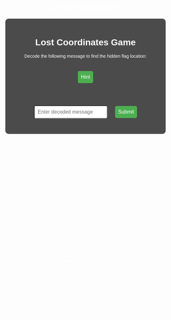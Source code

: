 # Lost-coordinates-
<!DOCTYPE html>
<html lang="en">
<head>
    <meta charset="UTF-8">
    <meta name="viewport" content="width=device-width, initial-scale=1.0">
    <title>Lost Coordinates Game</title>
    <link rel="stylesheet" href="styles.css">
    <style>
        body {
            font-family: Arial, sans-serif;
            text-align: center;
            background: url('event.png.webp') no-repeat center center fixed;
            background-size: cover;
            color: white;
            padding: 20px;
        }
        .container {
            max-width: 600px;
            margin: auto;
            background: rgba(0, 0, 0, 0.7);
            padding: 20px;
            border-radius: 10px;
        }
        .game-container {
            margin-top: 50px;
        }
        input, button {
            padding: 10px;
            margin: 10px;
            font-size: 16px;
            border-radius: 5px;
        }
        button {
            background-color: #4CAF50;
            color: white;
            border: none;
            cursor: pointer;
        }
        button:hover {
            background-color: #45a049;
        }
        #result {
            font-size: 18px;
            font-weight: bold;
            margin-top: 15px;
        }
    </style>
</head>
<body>
    <div class="container">
        <h1>Lost Coordinates Game</h1>
        <p>Decode the following message to find the hidden flag location:</p>
        <h2 id="encoded-message"></h2>
        <button onclick="showHint()">Hint</button>
        <p id="hint"></p>
        <div class="game-container">
            <input type="text" id="user-input" placeholder="Enter decoded message">
            <button onclick="checkAnswer()">Submit</button>
            <p id="result"></p>
        </div>
    </div>
    
    <script>
        function rot13(str) {
            return str.replace(/[a-zA-Z]/g, function(c) {
                return String.fromCharCode(
                    c.charCodeAt(0) + (c.toLowerCase() < 'n' ? 13 : -13)
                );
            });
        }

        const flagLocation = "FLAG{island_cave}";
        const encodedMessage = btoa(rot13(flagLocation)); // Encoding with ROT13 before Base64
        document.getElementById("encoded-message").innerText = encodedMessage;
        
        let attempts = 0;
        function checkAnswer() {
            let userAnswer = document.getElementById("user-input").value.trim();
            if (userAnswer === flagLocation) {
                document.getElementById("result").innerText = "Congratulations! You found the lost coordinates! 🎉";
                document.getElementById("result").style.color = "#4CAF50";
            } else {
                attempts++;
                document.getElementById("result").innerText = "Incorrect! Keep decoding...";
                document.getElementById("result").style.color = "#FF5733";
                if (attempts >= 3) {
                    document.getElementById("hint").innerText = "Hint: Think of a classic cipher before Base64.";
                }
            }
        }

        function showHint() {
            document.getElementById("hint").innerText = "Try decoding it twice!";
        }
    </script>
</body>
</html>
